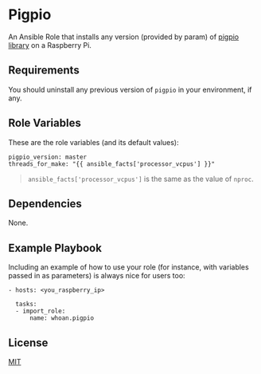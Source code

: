 Pigpio
=========

An Ansible Role that installs any version (provided by param) of [pigpio library](http://abyz.me.uk/rpi/pigpio/) on a Raspberry Pi.

Requirements
------------

You should uninstall any previous version of `pigpio` in your environment, if any.

Role Variables
--------------

These are the role variables (and its default values):

```
pigpio_version: master
threads_for_make: "{{ ansible_facts['processor_vcpus'] }}"
```

> `ansible_facts['processor_vcpus']` is the same as the value of `nproc`.

Dependencies
------------

None.

Example Playbook
----------------

Including an example of how to use your role (for instance, with variables passed in as parameters) is always nice for users too:

    - hosts: <you_raspberry_ip>

      tasks:
      - import_role:
          name: whoan.pigpio

License
-------

[MIT](http://mths.be/mit)
